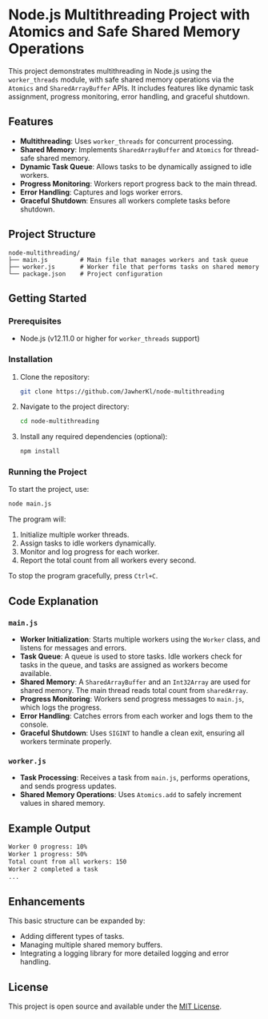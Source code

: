 # Node.js Multithreading Project with Atomics and Safe Shared Memory Operations

This project demonstrates multithreading in Node.js using the `worker_threads` module, with safe shared memory operations via the `Atomics` and `SharedArrayBuffer` APIs. It includes features like dynamic task assignment, progress monitoring, error handling, and graceful shutdown.

## Features
- **Multithreading**: Uses `worker_threads` for concurrent processing.
- **Shared Memory**: Implements `SharedArrayBuffer` and `Atomics` for thread-safe shared memory.
- **Dynamic Task Queue**: Allows tasks to be dynamically assigned to idle workers.
- **Progress Monitoring**: Workers report progress back to the main thread.
- **Error Handling**: Captures and logs worker errors.
- **Graceful Shutdown**: Ensures all workers complete tasks before shutdown.

## Project Structure
```
node-multithreading/
├── main.js         # Main file that manages workers and task queue
├── worker.js       # Worker file that performs tasks on shared memory
└── package.json    # Project configuration
```

## Getting Started
### Prerequisites

- Node.js (v12.11.0 or higher for `worker_threads` support)

### Installation

1. Clone the repository:
   ```bash
   git clone https://github.com/JawherKl/node-multithreading
   ```
2. Navigate to the project directory:
   ```bash
   cd node-multithreading
   ```
3. Install any required dependencies (optional):
   ```bash
   npm install
   ```

### Running the Project

To start the project, use:

```bash
node main.js
```

The program will:
1. Initialize multiple worker threads.
2. Assign tasks to idle workers dynamically.
3. Monitor and log progress for each worker.
4. Report the total count from all workers every second.

To stop the program gracefully, press `Ctrl+C`.

## Code Explanation

### `main.js`

- **Worker Initialization**: Starts multiple workers using the `Worker` class, and listens for messages and errors.
- **Task Queue**: A queue is used to store tasks. Idle workers check for tasks in the queue, and tasks are assigned as workers become available.
- **Shared Memory**: A `SharedArrayBuffer` and an `Int32Array` are used for shared memory. The main thread reads total count from `sharedArray`.
- **Progress Monitoring**: Workers send progress messages to `main.js`, which logs the progress.
- **Error Handling**: Catches errors from each worker and logs them to the console.
- **Graceful Shutdown**: Uses `SIGINT` to handle a clean exit, ensuring all workers terminate properly.

### `worker.js`

- **Task Processing**: Receives a task from `main.js`, performs operations, and sends progress updates.
- **Shared Memory Operations**: Uses `Atomics.add` to safely increment values in shared memory.

## Example Output

```bash
Worker 0 progress: 10%
Worker 1 progress: 50%
Total count from all workers: 150
Worker 2 completed a task
...
```

## Enhancements

This basic structure can be expanded by:
- Adding different types of tasks.
- Managing multiple shared memory buffers.
- Integrating a logging library for more detailed logging and error handling.

## License

This project is open source and available under the [MIT License](LICENSE).
